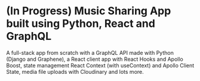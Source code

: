 # (In Progress) Music Sharing App built using Python, React and GraphQL

A full-stack app from scratch with a GraphQL API made with Python (Django and Graphene), a React client app with React Hooks and Apollo Boost, state management React Context (with useContext) and Apollo Client State, media file uploads with Cloudinary and lots more.
